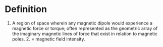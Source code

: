 # Definition

1.  A region of space wherein any magnetic dipole would experience a
    magnetic force or torque; often represented as the geometric array
    of the imaginary magnetic lines of force that exist in relation to
    magnetic poles. 2. = magnetic field intensity.
